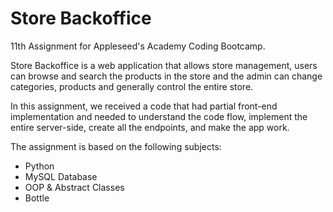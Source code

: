 # Store Backoffice

11th Assignment for Appleseed's Academy Coding Bootcamp.

Store Backoffice is a web application that allows store management, users can browse and search the products in the store and the admin can change categories, products and generally control the entire store. 

In this assignment, we received a code that had partial front-end implementation and needed to understand the code flow, implement the entire server-side, create all the endpoints, and make the app work.

The assignment is based on the following subjects:

* Python
* MySQL Database
* OOP & Abstract Classes
* Bottle

